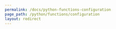 ```yaml
---
permalink: /docs/python-functions-configuration
page_path: /python/functions/configuration
layout: redirect
---
```

